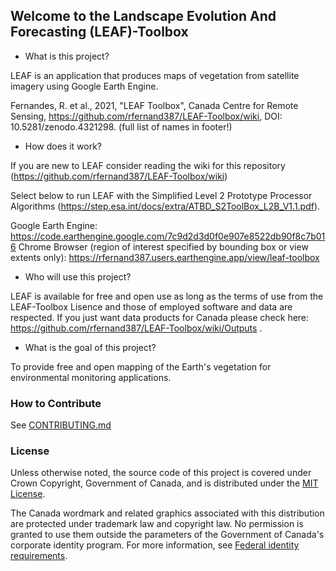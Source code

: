 
## Welcome to the Landscape Evolution And Forecasting (LEAF)-Toolbox

- What is this project?

LEAF is an application that produces maps of vegetation from satellite imagery using Google Earth Engine.

Fernandes, R. et al., 2021, "LEAF Toolbox", Canada Centre for Remote Sensing, https://github.com/rfernand387/LEAF-Toolbox/wiki, DOI: 10.5281/zenodo.4321298. (full list of names in footer!)

- How does it work?

If you are new to LEAF consider reading the wiki for this repository (https://github.com/rfernand387/LEAF-Toolbox/wiki)

Select below to run LEAF with the Simplified Level 2 Prototype Processor Algorithms (https://step.esa.int/docs/extra/ATBD_S2ToolBox_L2B_V1.1.pdf). 

Google Earth Engine: https://code.earthengine.google.com/7c9d2d3d0f0e907e8522db90f8c7b016
Chrome Browser (region of interest specified by bounding box or view extents only): https://rfernand387.users.earthengine.app/view/leaf-toolbox


- Who will use this project?

LEAF is available for free and open use as long as the terms of use from the LEAF-Toolbox Lisence and those of employed software and data are respected.
If you just want data products for Canada please check here: https://github.com/rfernand387/LEAF-Toolbox/wiki/Outputs .

- What is the goal of this project?

To provide free and open mapping of the Earth's vegetation for environmental monitoring applications.

### How to Contribute

See [CONTRIBUTING.md](CONTRIBUTING.md)

### License

Unless otherwise noted, the source code of this project is covered under Crown Copyright, Government of Canada, and is distributed under the [MIT License](LICENSE).

The Canada wordmark and related graphics associated with this distribution are protected under trademark law and copyright law. No permission is granted to use them outside the parameters of the Government of Canada's corporate identity program. For more information, see [Federal identity requirements](https://www.canada.ca/en/treasury-board-secretariat/topics/government-communications/federal-identity-requirements.html).



